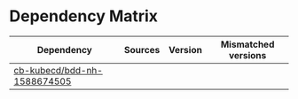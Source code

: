 # Dependency Matrix

Dependency | Sources | Version | Mismatched versions
---------- | ------- | ------- | -------------------
[cb-kubecd/bdd-nh-1588674505](https://github.com/cb-kubecd/bdd-nh-1588674505.git) |  | []() | 

